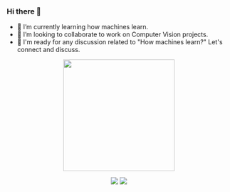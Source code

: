 ### Hi there 👋

- 🌱 I’m currently learning how machines learn.
- 👯 I’m looking to collaborate to work on Computer Vision projects.
- 💬 I'm ready for any discussion related to "How machines learn?"  Let's connect and discuss.
<!--
**mangipudiprashanth7/mangipudiprashanth7** is a ✨ _special_ ✨ repository because its `README.md` (this file) appears on your GitHub profile.

Here are some ideas to get you started:

- 🔭 I’m currently working on ...
- 👯 I’m looking to collaborate on ...
- 🤔 I’m looking for help with ...
- 💬 Ask me about ...
- 📫 How to reach me: ...
- 😄 Pronouns: ...
- ⚡ Fun fact: ...
<img src="https://hitcounter.pythonanywhere.com/count/tag.svg?url=https%3A%2F%2Fgithub.com%2Fmangipudiprashanth7" alt="Hits">
 <img src="https://media.giphy.com/media/11vhCpFcD3um7m/giphy.gif" width='300'>
 
 <img src="https://raw.githubusercontent.com/mangipudiprashanth7/mangipudiprashanth7/master/tenor.gif" width='300'>
src="https://media.giphy.com/media/p4NLw3I4U0idi/giphy.gif"
-->
<div align='center'>
<!--  <table border='0'>
  <tr>
   <td><img src="https://media.giphy.com/media/p4NLw3I4U0idi/giphy.gif" width='250'></td>
    <td><img src="https://raw.githubusercontent.com/mangipudiprashanth7/mangipudiprashanth7/master/tenor.gif" width='250'></td>
  </tr>
 </table> -->
 <img src="https://media.giphy.com/media/p4NLw3I4U0idi/giphy.gif" width='250'>
</div>

<p align = "center">
  <img src = "https://github-readme-stats.vercel.app/api?username=mangipudiprashanth7&show_icons=true&hide_border=true">
  <img src = "https://github-readme-stats.vercel.app/api/top-langs/?username=mangipudiprashanth7&hide_langs_below=12&hide_border=true">
</p>

